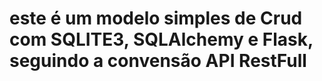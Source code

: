 # este é um modelo simples de Crud com SQLITE3, SQLAlchemy e Flask, seguindo a convensão API RestFull 

### 
